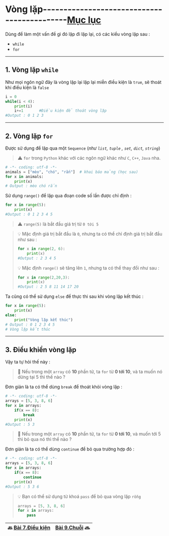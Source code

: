 # Vòng lặp--------------------------------------------[Mục lục](https://github.com/Zenfection/Python)

Dùng để làm một vấn đề gì đó lặp đi lặp lại, có các kiểu vòng lặp sau :

- `while`
- `for`

---

## 1. Vòng lặp `while`

Như mọi ngôn ngữ đây là vòng lặp lại lặp lại miễn điều kiện là `true`, sẽ thoát khi điều kiện là `false`

```python
i = 0
while(i < 4):
    print(i)
    i+=1       #Điều kiện để thoát vòng lặp
#Output : 0 1 2 3
```

---

## 2. Vòng lặp `for`

Được sử dụng để lặp qua một `Sequence` (*như `list`, `tuple` , `set`, `dict`, `string`*)

> ⚠️ `for` trong `Python` khác với các ngôn ngữ khác như `C`, `C++`, `Java` nha.

```python
# -*- coding: utf-8 -*-
animals = ["mèo", "chó", "rắn"]  # khai báo mảng (học sau)
for x in animals:
    print(x)
# Output : mèo chó rắn
```

Sử dụng `range()` để lặp qua đoạn code số lần được chỉ định : 

```python
for x in range(5):
    print(x)
#Output : 0 1 2 3 4 5
```

> ⚠️ `range(5)` là bắt đầu giá trị từ `0 tới 5`

> 💡 Mặc định giá trị bắt đầu là `0`, nhưng ta có thể chỉ định giá trị bắt đầu như sau : 
> 
> ```python
> for x in range(2, 6):
>     print(x)
> #Output : 2 3 4 5
> ```
> 
> 💡 Mặc định `range()` sẽ tăng lên `1`, nhưng ta có thể thay đổi như sau : 
> 
> ```python
> for x in range(2,20,3):
>     print(x)
> #Output : 2 5 8 11 14 17 20 
> ```

Ta cũng có thể sử dụng `else` để thực thi sau khi vòng lặp kết thúc : 

```python
for x in range(5):
    print(x)
else:
    print("Vòng lặp kết thúc")
# Output : 0 1 2 3 4 5 
# Vòng lặp kết thúc
```

---

## 3. Điều khiển vòng lặp

Vậy ta tự hỏi thế này :

> 🤔 Nếu trong một `array` có **10** phần tử, ta `for` từ **0 tới 10**, và ta muốn nó dừng tại 5 thì thế nào ?

Đơn giản là ta có thể dùng `break` để thoát khỏi vòng lặp :

```python
# -*- coding: utf-8 -*-
arrays = [5, 3, 8, 6]
for x in arrays:
    if(x == 8):
        break
    print(x)
#Output : 5 3 
```

> 🤔 Nếu trong một `array` có **10** phần tử, ta `for` từ **0 tới 10**, và muốn tới 5 thì bỏ qua nó thì thể nào ?

Đơn giản là ta có thể dùng `continue` để bỏ qua trường hợp đó :

```python
# -*- coding: utf-8 -*-
arrays = [5, 3, 8, 6]
for x in arrays:
    if(x == 8):
        continue
    print(x)
#Output : 5 3 6
```

>  💡 Bạn có thể sử dụng từ khoá `pass` để bỏ qua vòng lặp `rỗng`
> 
> ```python
> arrays = [5, 3, 8, 6]
> for x in arrays:
>     pass
> ```

| 🔙  [Bài 7.Điều kiện](https://github.com/Zenfection/Python/blob/main/Python%20Basic/7.Dieukien.md) |  [Bài 9.Chuỗi](https://github.com/Zenfection/Python/blob/main/Python%20Basic/9.Chuoi.md) 🔜 |
| ----------------------------------------------------------------------------------------- | --------------------------------------------------------------------------------------------- |
